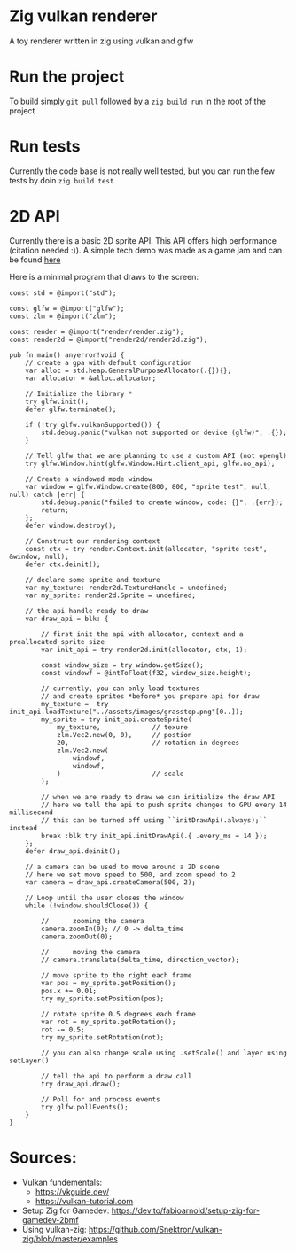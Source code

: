 # Zig vulkan renderer

A toy renderer written in zig using vulkan and glfw

# Run the project

To build simply ``git pull`` followed by a ``zig build run`` in the root of the project

# Run tests 

Currently the code base is not really well tested, but you can run the few tests by doin ``zig build test``

# 2D API
Currently there is a basic 2D sprite API. This API offers high performance (citation needed :)). A simple tech demo was made as a game jam and can be found [here](https://github.com/Avokadoen/gamejam-zig-vulkan)

Here is a minimal program that draws to the screen:

```zig
const std = @import("std");

const glfw = @import("glfw");
const zlm = @import("zlm");

const render = @import("render/render.zig");
const render2d = @import("render2d/render2d.zig");

pub fn main() anyerror!void {
    // create a gpa with default configuration
    var alloc = std.heap.GeneralPurposeAllocator(.{}){};
    var allocator = &alloc.allocator;
  
    // Initialize the library *
    try glfw.init();
    defer glfw.terminate();

    if (!try glfw.vulkanSupported()) {
        std.debug.panic("vulkan not supported on device (glfw)", .{});
    }

    // Tell glfw that we are planning to use a custom API (not opengl)
    try glfw.Window.hint(glfw.Window.Hint.client_api, glfw.no_api);

    // Create a windowed mode window 
    var window = glfw.Window.create(800, 800, "sprite test", null, null) catch |err| {
        std.debug.panic("failed to create window, code: {}", .{err});
        return;
    };
    defer window.destroy();

    // Construct our rendering context
    const ctx = try render.Context.init(allocator, "sprite test", &window, null);
    defer ctx.deinit();

    // declare some sprite and texture
    var my_texture: render2d.TextureHandle = undefined;
    var my_sprite: render2d.Sprite = undefined;

    // the api handle ready to draw
    var draw_api = blk: {

        // first init the api with allocator, context and a preallocated sprite size
        var init_api = try render2d.init(allocator, ctx, 1);

        const window_size = try window.getSize();
        const windowf = @intToFloat(f32, window_size.height);

        // currently, you can only load textures 
        // and create sprites *before* you prepare api for draw
        my_texture =  try init_api.loadTexture("../assets/images/grasstop.png"[0..]);
        my_sprite = try init_api.createSprite(
            my_texture,             // texure
            zlm.Vec2.new(0, 0),     // postion
            20,                     // rotation in degrees
            zlm.Vec2.new(
                windowf,
                windowf,
            )                       // scale
        );
        
        // when we are ready to draw we can initialize the draw API
        // here we tell the api to push sprite changes to GPU every 14 millisecond
        // this can be turned off using ``initDrawApi(.always);`` instead
        break :blk try init_api.initDrawApi(.{ .every_ms = 14 });
    };
    defer draw_api.deinit();

    // a camera can be used to move around a 2D scene
    // here we set move speed to 500, and zoom speed to 2 
    var camera = draw_api.createCamera(500, 2);

    // Loop until the user closes the window
    while (!window.shouldClose()) {
        
        //      zooming the camera
        camera.zoomIn(0); // 0 -> delta_time
        camera.zoomOut(0);

        //      moving the camera
        // camera.translate(delta_time, direction_vector);

        // move sprite to the right each frame
        var pos = my_sprite.getPosition();
        pos.x += 0.01;
        try my_sprite.setPosition(pos);

        // rotate sprite 0.5 degrees each frame
        var rot = my_sprite.getRotation();
        rot -= 0.5;
        try my_sprite.setRotation(rot);

        // you can also change scale using .setScale() and layer using setLayer()

        // tell the api to perform a draw call
        try draw_api.draw();
        
        // Poll for and process events
        try glfw.pollEvents();
    }
}

```

# Sources:

* Vulkan fundementals: 
  * https://vkguide.dev/
  * https://vulkan-tutorial.com
* Setup Zig for Gamedev: https://dev.to/fabioarnold/setup-zig-for-gamedev-2bmf 
* Using vulkan-zig: https://github.com/Snektron/vulkan-zig/blob/master/examples
